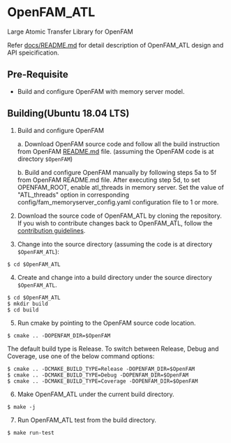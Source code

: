 # OpenFAM_ATL
Large Atomic Transfer Library for OpenFAM

Refer [docs/README.md](https://github.com/OpenFAM/OpenFAM_ATL/blob/main/docs/README.md) for detail description of OpenFAM_ATL design and API speicification.

## Pre-Requisite
* Build and configure OpenFAM with memory server model.

## Building(Ubuntu 18.04 LTS)

1. Build and configure OpenFAM 

   a. Download OpenFAM source code and follow all the build instruction from OpenFAM [README.md](https://github.com/OpenFAM/OpenFAM/blob/master/README.md) file.
   (assuming the OpenFAM code is at directory ```$OpenFAM```)
   
   b. Build and configure OpenFAM manually by following steps 5a to 5f from OpenFAM README.md file. After executing step 5d, to set OPENFAM_ROOT, enable atl_threads in memory server. Set the value of "ATL_threads" option in corresponding config/fam_memoryserver_config.yaml configuration file to 1 or more.

2. Download the source code of OpenFAM_ATL by cloning the repository. If you wish to contribute changes back to OpenFAM_ATL, follow the [contribution guidelines](https://github.com/OpenFAM/OpenFAM_ATL/blob/main/CONTRIBUTING.md).

3. Change into the source directory (assuming the code is at directory ```$OpenFAM_ATL```):

```
$ cd $OpenFAM_ATL
```

4. Create and change into a build directory under the source directory ```$OpenFAM_ATL```.

```
$ cd $OpenFAM_ATL
$ mkdir build
$ cd build
```

5. Run cmake by pointing to the OpenFAM source code location.

```
$ cmake .. -DOPENFAM_DIR=$OpenFAM
```

The default build type is Release. To switch between Release, Debug and Coverage, use one of the below command options:

```
$ cmake .. -DCMAKE_BUILD_TYPE=Release -DOPENFAM_DIR=$OpenFAM
$ cmake .. -DCMAKE_BUILD_TYPE=Debug -DOPENFAM_DIR=$OpenFAM
$ cmake .. -DCMAKE_BUILD_TYPE=Coverage -DOPENFAM_DIR=$OpenFAM
```

6. Make OpenFAM_ATL under the current build directory.

```
$ make -j
```

7. Run OpenFAM_ATL test from the build directory.

```
$ make run-test
```
